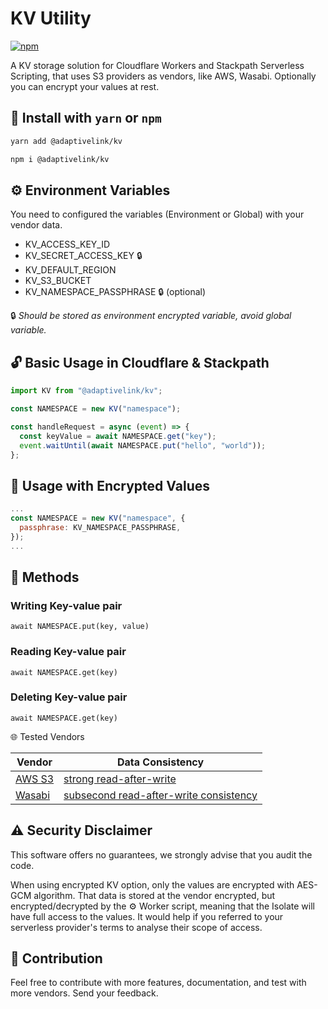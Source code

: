 # KV Utility

[![npm](https://img.shields.io/npm/v/@adaptivelink/kv.svg)](https://www.npmjs.com/package/@adaptivelink/kv)

A KV storage solution for Cloudflare Workers and Stackpath Serverless Scripting, that uses S3 providers as vendors, like AWS, Wasabi. Optionally you can encrypt your values at rest.

## 🔨 Install with `yarn` or `npm`

```bash
yarn add @adaptivelink/kv
```

```bash
npm i @adaptivelink/kv
```

## ⚙️ Environment Variables

You need to configured the variables (Environment or Global) with your vendor data.

- KV_ACCESS_KEY_ID
- KV_SECRET_ACCESS_KEY 🔒
- KV_DEFAULT_REGION
- KV_S3_BUCKET
- KV_NAMESPACE_PASSPHRASE 🔒 (optional)

🔒 _Should be stored as environment encrypted variable, avoid global variable._

## 🔓 Basic Usage in Cloudflare & Stackpath

```javascript
import KV from "@adaptivelink/kv";

const NAMESPACE = new KV("namespace");

const handleRequest = async (event) => {
  const keyValue = await NAMESPACE.get("key");
  event.waitUntil(await NAMESPACE.put("hello", "world"));
};
```

## 🔐 Usage with Encrypted Values

```javascript
...
const NAMESPACE = new KV("namespace", {
  passphrase: KV_NAMESPACE_PASSPHRASE,
});
...
```

## 🔩 Methods

### Writing Key-value pair

`await NAMESPACE.put(key, value)`

### Reading Key-value pair

`await NAMESPACE.get(key)`

### Deleting Key-value pair

`await NAMESPACE.get(key)`

🌐 Tested Vendors

|Vendor|Data Consistency|
|---|---|
|[AWS S3](https://aws.amazon.com/s3/)|[strong read-after-write](https://aws.amazon.com/s3/consistency/)|
|[Wasabi](https://wasabi.com/)|[subsecond read-after-write consistency](https://wasabi-support.zendesk.com/hc/en-us/articles/115001684591-What-data-consistency-model-does-Wasabi-employ-)|

## ⚠️ Security Disclaimer

This software offers no guarantees, we strongly advise that you audit the code.

When using encrypted KV option, only the values are encrypted with AES-GCM algorithm. That data is stored at the vendor encrypted, but encrypted/decrypted by the ⚙️ Worker script, meaning that the Isolate will have full access to the values. It would help if you referred to your serverless provider's terms to analyse their scope of access.

## 🥰 Contribution

Feel free to contribute with more features, documentation, and test with more vendors. Send your feedback.